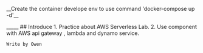 <p>
__Create the container develope env to use command 'docker-compose up -d'__
</p>
_____
## Introduce  
1. Practice about AWS Serverless Lab.  
2. Use component with AWS api gateway , lambda and dynamo service.



```
Write by Owen
```
